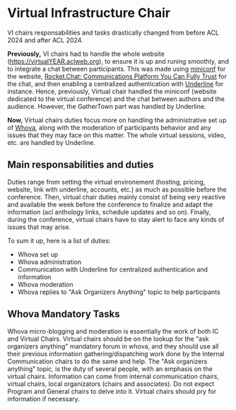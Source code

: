 # Virtual Infrastructure Chair

VI chairs responsabilities and tasks drastically changed from before ACL 2024 and after ACL 2024.

**Previously,** VI chairs had to handle the whole website (https://virtualYEAR.aclweb.org), to ensure it is up and runing smoothly, and to integrate a chat between participants. This was made using [miniconf](https://github.com/acl-org/acl-2023-miniconf) for the website, [Rocket.Chat: Communications Platform You Can Fully Trust](https://www.rocket.chat/) for the chat, and then enabling a centralized authentication with [Underline](https://underline.io/) for instance. Hence, previously, Virtual chair handled the miniconf (website dedicated to the virtual conference) and the chat between authors and the audience. However, the GatherTown part was handled by Underline.

**Now,** Virtual chairs duties focus more on handling the administrative set up of [Whova](https://whova.com/), along with the moderation of participants behavior and any issues that they may face on this matter. The whole virtual sessions, video, etc. are handled by Underline.

## Main responsabilities and duties

Duties range from setting the virtual environement (hosting, pricing, website, link with underline, accounts, etc.) as much as possible before the conference. Then, virtual chair duties mainly consist of being very reactive and available the week before the conference to finalize and adapt the information (acl anthology links, schedule updates and so on). Finally, during the conference, virtual chairs have to stay alert to face any kinds of issues that may arise. 

To sum it up, here is a list of duties:
- Whova set up
- Whova administration
- Communication with Underline for centralized authentication and information
- Whova moderation
- Whova replies to "Ask Organizers Anything" topic to help participants

## Whova Mandatory Tasks

Whova micro-blogging and moderation is essentially the work of both IC and Virtual Chairs. Virtual chairs should be on the lookup for the "ask organizers anything" mandatory forum in whova, and they should use all their previous information gathering/dispatching work done by the Internal Communication chairs to do the same and help. The "Ask organizers anything" topic, is the duty of several people, with an emphasis on the virtual chairs. Information can come from internal communication chairs, virtual chairs, local organizators (chairs and associates). Do not expect Program and General chairs to delve into it. Virtual chairs should pry for information if necessary.


